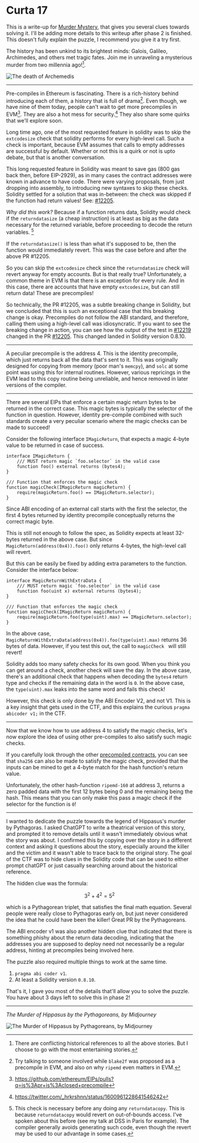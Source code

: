 # Curta 17

This is a write-up for [Murder Mystery](https://www.curta.wtf/puzzle/17), that gives you several
clues towards solving it. I'll be adding more details to this writeup after phase 2 is finished. This doesn't fully explain the puzzle, I recommend you give it a try first.

The history has been unkind to its brightest minds: Galois, Galileo, Archimedes, and others met
tragic fates. Join me in unraveling a mysterious murder from two millennia ago![^warning].

![The death of Archemedis](https://math.nyu.edu/~crorres/Archimedes/Death/Degeorge/degeorge.png)

--------

Pre-compiles in Ethereum is fascinating. There is a rich-history behind introducing each of them, a
history that is full of drama[^blake]. Even though, we have nine of them today, people can't wait to
get more precompiles in EVM[^EIPS]. They are also a hot mess for security.[^modexp] They also share
some quirks that we'll explore soon.


Long time ago, one of the most requested feature in solidity was to skip the `extcodesize` check
that solidity performs for every high-level call. Such a check is important, because EVM assumes
that calls to empty addresses are successful by default. Whether or not this is a quirk or not is
upto debate, but that is another conversation.

This long requested feature in Solidity was meant to save gas (800 gas back then, before EIP-2929),
as in many cases the contract addresses were known in advance to have code. There were varying
proposals, from just dropping into assembly, to introducing new syntaxes to skip these
checks. Solidity settled for a solution that was in-between: the check was skipped if the function
had return values! See: [#12205](https://github.com/ethereum/solidity/pull/12205).

*Why did this work?* Because if a function returns data, Solidity would check if the
`returndatasize` (a cheap instruction) is at least as big as the data necessary for the returned
variable, before proceeding to decode the return variables. [^returndatasize]

If the `returndatasize()` is less than what it's supposed to be, then the function would immediately
revert. This was the case before and after the above PR #12205.

So you can skip the `extcodesize` check since the `returndatasize` check will revert anyway for empty
accounts. But is that really true? Unfortunately, a common theme in EVM is that there is an exception for
every rule. And in this case, there are accounts that have empty `extcodesize`, but can still return
data! These are precompiles!

So technically, the PR #12205, was a subtle breaking change in Solidity, but we concluded that this
is such an exceptional case that this breaking change is okay. Precompiles do not follow the ABI
standard, and therefore, calling them using a high-level call was idiosyncratic. If you want to see
the breaking change in action, you can see how the output of the test in
[#12219](https://github.com/ethereum/solidity/pull/12219/files) changed in the PR
[#12205](https://github.com/ethereum/solidity/pull/12205/files#diff-99e5627b1eba2ab69b09bafbc9d5001b7d7f899cf6d136477441715159b129c2).
This changed landed in Solidity version 0.8.10.

---------------

A peculiar precompile is the address 4. This is the identity precompile, which just returns back all
the data that's sent to it. This was originally designed for copying from memory (poor man's
`memcpy`), and `solc` at some point was using this for internal routines. However, various repricings
in the EVM lead to this copy routine being unreliable, and hence removed in later versions of the compiler.

----------------

There are several EIPs that enforce a certain magic return bytes to be returned in the correct case. This magic bytes is typically the selector of the function in question. However, identity
pre-compile combined with such standards create a very peculiar scenario where the magic checks can be made to succeed!

Consider the following interface `IMagicReturn`, that expects a magic 4-byte value to be returned in case of success.

```solidity
interface IMagicReturn {
    /// MUST return magic `foo.selector` in the valid case
    function foo() external returns (bytes4);
}

/// Function that enforces the magic check
function magicCheck(IMagicReturn magicReturn) {
    require(magicReturn.foo() == IMagicReturn.selector);
}
```

Since ABI encoding of an external call starts with the first the selector, the first 4 bytes
returned by identity precompile conceptually returns the correct magic byte.

This is still not enough to follow the spec, as Solidity expects at least 32-bytes returned in the
above case. But since `MagicReturn(address(0x4)).foo()` only returns 4-bytes, the high-level call
will revert.

But this can be easily be fixed by adding extra parameters to the function. Consider the interface below:

```solidity
interface MagicReturnWithExtraData {
    /// MUST return magic `foo.selector` in the valid case
    function foo(uint x) external returns (bytes4);
}

/// Function that enforces the magic check
function magicCheck(IMagicReturn magicReturn) {
    require(magicReturn.foo(type(uint).max) == IMagicReturn.selector);
}
```

In the above case, `MagicReturnWithExtraData(address(0x4)).foo(type(uint).max)` returns 36 bytes of
data. However, if you test this out, the call to `magicCheck ` will still revert!

Solidity adds too many safety checks for its own good. When you think you can get around a check, another
check will save the day. In the above case, there's an additional check that happens when decoding the `bytes4` return
type and checks if the remaining data in the word is `0`. In the above case, the `type(uint).max`
leaks into the same word and fails this check!

However, this check is only done by the ABI Encoder V2, and not V1. This is a key insight that gets used in the CTF, and this explains the curious `pragma abicoder v1;` in the CTF.

------

Now that we know how to use address 4 to satisfy the magic checks, let's now explore the idea of
using other pre-compiles to also satisfy such magic checks.

If you carefully look through the other [precompiled contracts](https://www.evm.codes/precompiled),
you can see that `sha256` can also be made to satisfy the magic check, provided that the inputs can
be mined to get a 4-byte match for the hash function's return value.

Unfortunately, the other hash-function `ripemd-160` at address 3, returns a zero padded data with
the first 12 bytes being 0 and the remaining being the hash. This means that you can only make this
pass a magic check if the selector for the function is `0`!

----

I wanted to dedicate the puzzle towards the legend of Hippasus's murder by Pythagoras. I asked
ChatGPT to write a theatrical version of this story, and prompted it to remove details until it
wasn't immediately obvious what the story was about. I confirmed this by copying over the story in a
different context and asking it questions about the story, especially around the killer and the
victim and it wasn't able to trace back to the original story. The goal of the CTF was to hide clues in the Solidity code that can be used to either prompt
chatGPT or just casually searching around about the historical reference.

The hidden clue was the formula:

$$3^2 + 4^2 = 5^2$$

which is a Pythagorean triplet, that satisfies the final math equation. Several people were really close to Pythagoras early on, but just never considered the idea that he could have been the killer! Great PR by the Pythagoreans.

The ABI encoder v1 was also another hidden clue that indicated that there is something phishy about
the return data decoding, indicating that the addresses you are supposed to deploy need not
necessarily be a regular address, hinting at precompiles being involved here.

The puzzle also required multiple things to work at the same time.

1. `pragma abi coder v1`.
2. At least a Solidity version `0.8.10`.


That's it, I gave you most of the details that'll allow you to solve the puzzle. You have about 3 days left to solve this in phase 2!

---

*The Murder of Hippasus by the Pythagoreans, by Midjourney*

![The Murder of Hippasus by Pythagoreans, by
Midjourney](https://user-images.githubusercontent.com/13174375/266861242-8ab79fc0-b58b-4375-9368-e748dd48ce24.png)



[^warning]: There are conflicting historical references to all the above stories. But I choose to go with the
    most entertaining stories.

[^EIPS]: https://github.com/ethereum/EIPs/pulls?q=is%3Apr+is%3Aclosed+precompile

[^blake]: Try talking to someone involved while `blake2f` was proposed as a precompile in EVM, and
    also on why `ripemd` even matters in EVM.

[^modexp]: https://twitter.com/_hrkrshnn/status/1600961228641546242

[^returndatasize]: This check is necessary before any doing any `returndatacopy`. This is because
    `returndatacopy` would revert on out-of-bounds access. I've spoken about this before (see my
    talk at DSS in Paris for example). The compiler generally avoids generating such code, even
    though the revert may be used to our advantage in some cases.

[^lowering]: This savings decreased to just 100 after changes introduced in EIP-2929.
